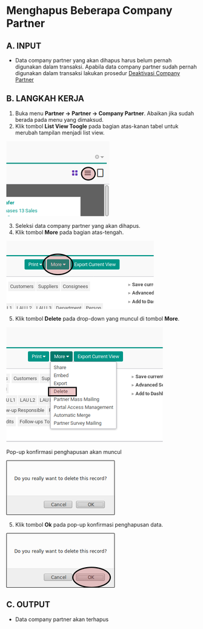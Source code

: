 # Menghapus Beberapa Company Partner

## A. INPUT

* Data company partner yang akan dihapus harus belum pernah digunakan dalam transaksi. Apabila data company partner sudah pernah digunakan dalam transaksi lakukan prosedur [Deaktivasi Company Partner](./deaktivasi.md)

## B. LANGKAH KERJA

1. Buka menu **Partner -> Partner -> Company Partner**. Abaikan jika sudah berada pada menu yang dimaksud.
2. Klik tombol **List View Toogle** pada bagian atas-kanan tabel untuk merubah tampilan menjadi list view.

![](../img/company-partner/tombol-list-view-toogle.png)

3. Seleksi data company partner yang akan dihapus.
4. Klik tombol **More** pada bagian atas-tengah.

![](../img/company-partner/tombol-more-list.png)

5. Klik tombol **Delete** pada drop-down yang muncul di tombol **More**.

![](../img/company-partner/tombol-delete-list.png)

Pop-up konfirmasi penghapusan akan muncul

![](../img/company-partner/pop-up-konfirmasi-penghapusan.png)

5. Klik tombol **Ok** pada pop-up konfirmasi penghapusan data.

![](../img/company-partner/tombol-ok-hapus.png)

## C. OUTPUT

* Data company partner akan terhapus
